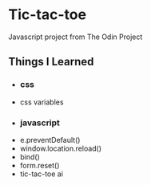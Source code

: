 # Tic-tac-toe
Javascript project from The Odin Project
## Things I Learned
* ### css
* css variables
* ### javascript
* e.preventDefault()
* window.location.reload()
* bind()
* form.reset()
* tic-tac-toe ai

